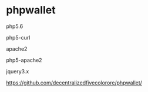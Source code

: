 # phpwallet

php5.6

php5-curl

apache2

php5-apache2

jquery3.x

https://github.com/decentralizedfivecolorore/phpwallet/
